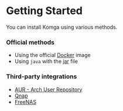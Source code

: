 # Getting Started

You can install Komga using various methods.

### Official methods

- Using the official [Docker](docker) image
- Using `java` with the [jar](jar) file

### Third-party integrations

- [AUR - Arch User Repository](thirdparty.md#aur-arch-user-repository)
- [Qnap](thirdparty.md#qnap)
- [FreeNAS](thirdparty.md#freenas)